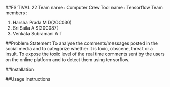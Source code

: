 ##FS'TIVAL 22
Team name : Computer Crew
Tool name : Tensorflow
Team members : 
1. Harsha Prada M D(20C030)
2. Sri Saila A S(20C087)
3. Venkata Subramani A T

##Problem Statement
To analyse the comments/messages posted in the social media and to categorize whether it is toxic, obscene, threat or a insult. To expose the toxic level of the real time comments sent by the users on the online platform and to detect them using tensorflow.

##Installation

##Usage Instructions

